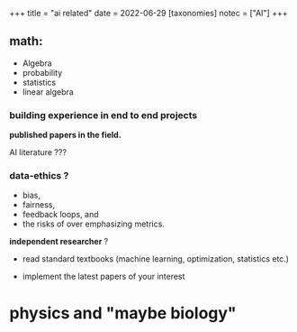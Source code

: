 +++
title = "ai related"
date = 2022-06-29
[taxonomies]
notec = ["AI"]
+++

## math:

* Algebra
* probability
* statistics
* linear algebra

 ### **building experience in end to end projects**  ###

**published papers in the field.**


AI literature ???


### data-ethics ?

* bias, 
* fairness, 
* feedback loops, and 
* the risks of over emphasizing metrics.


**independent researcher** ?

* read standard textbooks (machine learning, optimization, statistics etc.)

 - implement the latest papers of your interest

 
# physics and "maybe biology"
